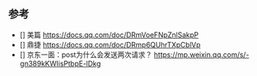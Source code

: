 ## 参考


- [] 美篇  https://docs.qq.com/doc/DRmVoeFNpZnlSakpP
- [] 鼎捷 https://docs.qq.com/doc/DRmp6QUhrTXpCblVp
 - [] 京东一面：post为什么会发送两次请求？ https://mp.weixin.qq.com/s/-gn389kKWIisPtbpE-lDkg
